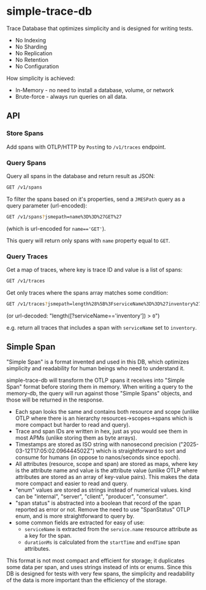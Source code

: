 # simple-trace-db

Trace Database that optimizes simplicity and is designed for writing tests.

- No Indexing
- No Sharding
- No Replication
- No Retention
- No Configuration

How simplicity is achieved:

- In-Memory - no need to install a database, volume, or network
- Brute-force - always run queries on all data.

## API

### Store Spans

Add spans with OTLP/HTTP by `Post`ing to `/v1/traces` endpoint.

### Query Spans

Query all spans in the database and return result as JSON:

```sh
GET /v1/spans
```

To filter the spans based on it's properties, send a `JMESPath` query as a query parameter (url-encoded):

```sh
GET /v1/spans?jsmepath=name%3D%3D%27GET%27
```

(which is url-encoded for `name=='GET'`).

This query will return only spans with `name` property equal to `GET`.

### Query Traces

Get a map of traces, where key is trace ID and value is a list of spans:

```sh
GET /v1/traces
```

Get only traces where the spans array matches some condition:

```sh
GET /v1/traces?jsmepath=length%28%5B%3FserviceName%3D%3D%27inventory%27%5D%29%20%3E%20%600%60
```

(or url-decoded: "length([?serviceName=='inventory']) > `0`")

e.g. return all traces that includes a span with `serviceName` set to `inventory`.

## Simple Span

"Simple Span" is a format invented and used in this DB, which optimizes simplicity and readability for human beings who need to understand it.

simple-trace-db will transform the OTLP spans it receives into "Simple Span" format before storing them in memory. When writing a query to the memory-db, the query will run against those "Simple Spans" objects, and those will be returned in the response.

- Each span looks the same and contains both resource and scope (unlike OTLP where there is an hierarchy resources->scopes->spans which is more compact but harder to read and query).
- Trace and span IDs are written in hex, just as you would see them in most APMs (unlike storing them as byte arrays).
- Timestamps are stored as ISO string with nanosecond precision ("2025-03-12T17:05:02.096444502Z") which is straightforward to sort and consume for humans (in oppose to nanos/seconds since epoch).
- All attributes (resource, scope and span) are stored as maps, where key is the attribute name and value is the attribute value (unlike OTLP where attributes are stored as an array of key-value pairs). This makes the data more compact and easier to read and query.
- "enum" values are stored as strings instead of numerical values. kind can be "internal", "server", "client", "producer", "consumer".
- "span status" is abstracted into a boolean that record of the span reported as error or not. Remove the need to use "SpanStatus" OTLP enum, and is more straightforward to query by.
- some common fields are extracted for easy of use:
  - `serviceName` is extracted from the `service.name` resource attribute as a key for the span.
  - `durationMs` is calculated from the `startTime` and `endTime` span attributes.

This format is not most compact and efficient for storage; it duplicates some data per span, and uses strings instead of ints or enums. Since this DB is designed for tests with very few spans, the simplicity and readability of the data is more important than the efficiency of the storage.

